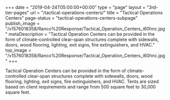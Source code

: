 +++
date = "2019-04-24T05:00:00+00:00"
type = "page"
layout = "3rd-tier-pages"
url = "/tactical-operations-centers/"
title = "Tactical Operations Centers"
page-status = "tactical-operations-centers-subpage"
publish_image = "/v1576018358/Ranco%20Response/Tactical_Operation_Centers_i60hnc.jpg"
metaDescription = "Tactical Operation Centers can be provided in the form of climate-controlled clear-span structures complete with sidewalls, doors, wood flooring, lighting, exit signs, fire extinguishers, and HVAC."
top_image = "/v1576018358/Ranco%20Response/Tactical_Operation_Centers_i60hnc.jpg"
+++

Tactical Operation Centers can be provided in the form of climate-controlled clear-span structures complete with sidewalls, doors, wood flooring, lighting, exit signs, fire extinguishers, and HVAC. Tents are sized based on client requirements and range from 500 square feet to 30,000 square feet.